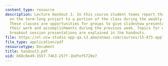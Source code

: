 ```yaml
---
content_type: resource
description: Lecture Handout 3. In this course student teams report their progress
  on the term-long project to a portion of the class during the weekly "breakout sessions".
  These classes are opportunities for groups to give slideshow presentations explaining
  their work and accomplishments during the previous week. Topics for each of the
  breakout session presentations are explained in the handouts.
file: https://ol-ocw-studio-app-qa.s3.amazonaws.com/courses/15-875-applications-of-system-dynamics-spring-2004/b60c8e4935577463257f1bdfef5720e7_handout3.pdf
file_type: application/pdf
resourcetype: Document
title: handout3.pdf
uid: b60c8e49-3557-7463-257f-1bdfef5720e7
---
```

